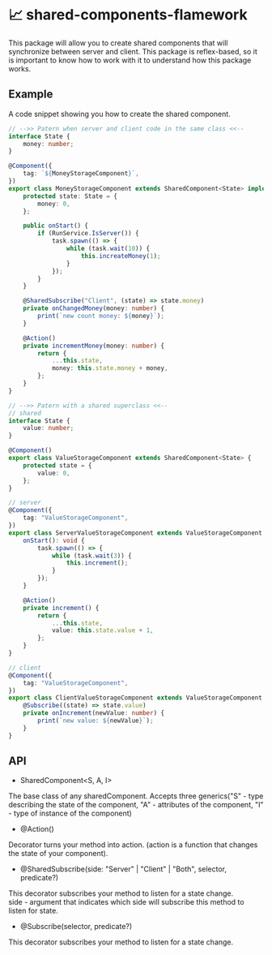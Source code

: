 # 📈 shared-components-flamework
This package will allow you to create shared components that will synchronize between server and client. 
This package is reflex-based, so it is important to know how to work with it to understand how this package works.

## Example
A code snippet showing you how to create the shared component.

```ts
// -->> Patern when server and client code in the same class <<--
interface State {
	money: number;
}

@Component({
	tag: `${MoneyStorageComponent}`,
})
export class MoneyStorageComponent extends SharedComponent<State> implements OnStart {
	protected state: State = {
		money: 0,
	};

	public onStart() {
		if (RunService.IsServer()) {
			task.spawn(() => {
				while (task.wait(10)) {
					this.increateMoney(1);
				}
			});
		}
	}

	@SharedSubscribe("Client", (state) => state.money)
	private onChangedMoney(money: number) {
		print(`new count money: ${money}`);
	}

	@Action()
	private incrementMoney(money: number) {
		return {
			...this.state,
			money: this.state.money + money,
		};
	}
}

// -->> Patern with a shared superclass <<--
// shared
interface State {
	value: number;
}

@Component()
export class ValueStorageComponent extends SharedComponent<State> {
	protected state = {
		value: 0,
	};
}

// server
@Component({
	tag: "ValueStorageComponent",
})
export class ServerValueStorageComponent extends ValueStorageComponent implements OnStart {
	onStart(): void {
		task.spawn(() => {
			while (task.wait(3)) {
				this.increment();
			}
		});
	}

	@Action()
	private increment() {
		return {
			...this.state,
			value: this.state.value + 1,
		};
	}
}

// client
@Component({
	tag: "ValueStorageComponent",
})
export class ClientValueStorageComponent extends ValueStorageComponent {
	@Subscribe((state) => state.value)
	private onIncrement(newValue: number) {
		print(`new value: ${newValue}`);
	}
}

```

## API

* SharedComponent<S, A, I>

The base class of any sharedComponent. 
Accepts three generics("S" - type describing the state of the component, "A" - attributes of the component, "I" - type of instance of the component)

* @Action()
  
Decorator turns your method into action. (action is a function that changes the state of your component).

* @SharedSubscribe(side: "Server" | "Client" | "Both", selector, predicate?)
  
This decorator subscribes your method to listen for a state change.  
side - argument that indicates which side will subscribe this method to listen for state.

* @Subscribe(selector, predicate?)
  
This decorator subscribes your method to listen for a state change.

